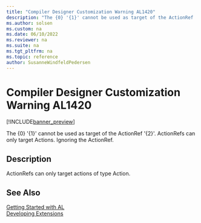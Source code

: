 ```yaml
---
title: "Compiler Designer Customization Warning AL1420"
description: "The {0} '{1}' cannot be used as target of the ActionRef '{2}'."
ms.author: solsen
ms.custom: na
ms.date: 06/10/2022
ms.reviewer: na
ms.suite: na
ms.tgt_pltfrm: na
ms.topic: reference
author: SusanneWindfeldPedersen
---
```

[//]: # (START>DO_NOT_EDIT)
[//]: # (IMPORTANT:Do not edit any of the content between here and the END>DO_NOT_EDIT.)
[//]: # (Any modifications should be made in the .xml files in the ModernDev repo.)
# Compiler Designer Customization Warning AL1420

[!INCLUDE[banner_preview](../includes/banner_preview.md)]

The {0} '{1}' cannot be used as target of the ActionRef '{2}'. ActionRefs can only target Actions. Ignoring the ActionRef.

## Description
ActionRefs can only target actions of type Action.  

[//]: # (IMPORTANT: END>DO_NOT_EDIT)
## See Also  
[Getting Started with AL](../devenv-get-started.md)  
[Developing Extensions](../devenv-dev-overview.md)  
